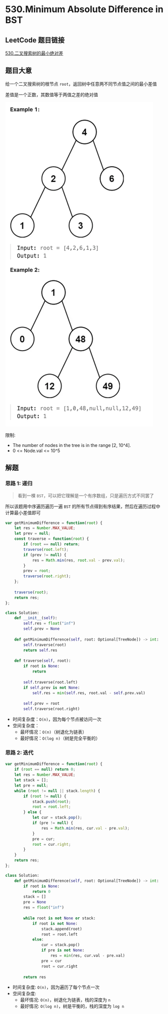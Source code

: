 # 530.Minimum Absolute Difference in BST

## LeetCode 题目链接

[530.二叉搜索树的最小绝对差](https://leetcode.cn/problems/minimum-absolute-difference-in-bst/)

## 题目大意

给一个二叉搜索树的根节点 `root`，返回树中任意两不同节点值之间的最小差值 

差值是一个正数，其数值等于两值之差的绝对值

![alt text](https://github.com/donnapersonal/picx-images-hosting/raw/master/image.2obomiilja.webp)

限制:
- The number of nodes in the tree is in the range [2, 10^4].
- 0 <= Node.val <= 10^5

## 解题

### 思路 1: 递归

> 看到一棵 `BST`，可以把它理解是一个有序数组，只是遍历方式不同罢了

所以该题用中序遍历遍历一遍 `BST` 的所有节点得到有序结果，然后在遍历过程中计算最小差值即可

```js
var getMinimumDifference = function(root) {
    let res = Number.MAX_VALUE;
    let prev = null;
    const traverse = function(root) {
        if (root == null) return;
        traverse(root.left);
        if (prev != null) {
            res = Math.min(res, root.val - prev.val);
        }
        prev = root;
        traverse(root.right);
    };

    traverse(root);
    return res;
};
```
```python
class Solution:
    def __init__(self):
        self.res = float("inf")
        self.prev = None

    def getMinimumDifference(self, root: Optional[TreeNode]) -> int:
        self.traverse(root)
        return self.res
    
    def traverse(self, root):
        if root is None:
            return
        
        self.traverse(root.left)
        if self.prev is not None:
            self.res = min(self.res, root.val - self.prev.val)
        
        self.prev = root
        self.traverse(root.right)
```

- 时间复杂度：`O(n)`，因为每个节点被访问一次
- 空间复杂度：
  - 最坏情况：`O(n)`（树退化为链表）
  - 最好情况：`O(log n)`（树是完全平衡的）

### 思路 2: 迭代

```js
var getMinimumDifference = function(root) {
    if (root == null) return 0;
    let res = Number.MAX_VALUE;
    let stack = [];
    let pre = null;
    while (root != null || stack.length) {
        if (root != null) {
            stack.push(root);
            root = root.left;
        } else {
            let cur = stack.pop();
            if (pre != null) {
                res = Math.min(res, cur.val - pre.val);
            }
            pre = cur;
            root = cur.right;
        }
    }
    return res;
};
```
```python
class Solution:
    def getMinimumDifference(self, root: Optional[TreeNode]) -> int:
        if root is None:
            return 0
        stack = []
        pre = None
        res = float("inf")

        while root is not None or stack:
            if root is not None:
                stack.append(root)
                root = root.left
            else:
                cur = stack.pop()
                if pre is not None:
                    res = min(res, cur.val - pre.val)
                pre = cur
                root = cur.right
        
        return res
```

- 时间复杂度: `O(n)`，因为遍历了每个节点一次
- 空间复杂度: 
  - 最坏情况: `O(n)`，树退化为链表，栈的深度为 `n`
  - 最好情况: `O(log n)`，树是平衡的，栈的深度为 `log n`